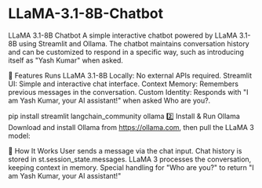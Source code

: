 # LLaMA-3.1-8B-Chatbot
LLaMA 3.1-8B Chatbot
A simple interactive chatbot powered by LLaMA 3.1-8B using Streamlit and Ollama. The chatbot maintains conversation history and can be customized to respond in a specific way, such as introducing itself as "Yash Kumar" when asked.

🚀 Features
Runs LLaMA 3.1-8B Locally: No external APIs required.
Streamlit UI: Simple and interactive chat interface.
Context Memory: Remembers previous messages in the conversation.
Custom Identity: Responds with "I am Yash Kumar, your AI assistant!" when asked Who are you?.


pip install streamlit langchain_community ollama
2️⃣ Install & Run Ollama
Download and install Ollama from https://ollama.com, then pull the LLaMA 3 model:

🎯 How It Works
User sends a message via the chat input.
Chat history is stored in st.session_state.messages.
LLaMA 3 processes the conversation, keeping context in memory.
Special handling for "Who are you?" to return "I am Yash Kumar, your AI assistant!"
